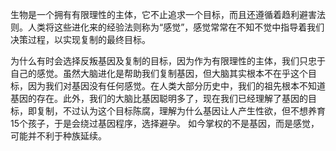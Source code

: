 生物是一个拥有有限理性的主体，它不止追求一个目标，而且还遵循着趋利避害法则。人类将这些进化来的经验法则称为“感觉”，感觉常常在不知不觉中指导着我们决策过程，以实现复制的最终目标。

为什么有时会选择反叛基因及复制的目标，因为作为有限理性的主体，我们只忠于自己的感觉。虽然大脑进化是帮助我们复制基因，但大脑其实根本不在乎这个目标，因为我们对基因没有任何感觉。在人类大部分历史中，我们的祖先根本不知道基因的存在。此外，我们的大脑比基因聪明多了，现在我们已经理解了基因的目标，即复制，不过认为这个目标陈腐，理解为什么基因让人产生性欲，但不想养育15个孩子，于是会绕过基因程序，选择避孕。
如今掌权的不是基因，而是感觉，可能并不利于种族延续。
